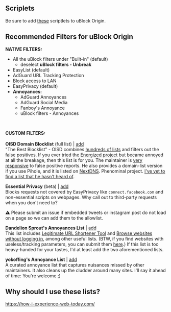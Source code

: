 ## Scriplets
Be sure to add [these](https://github.com/uBlock-user/uBO-Scriptlets) scriptlets to uBlock Origin.

## Recommended Filters for uBlock Origin

**NATIVE FILTERS:**
 - All the uBlock filters under "Built-in" (default)
   - deselect **uBlock filters - Unbreak** 
 - EasyList (default)
 - AdGuard URL Tracking Protection
 - Block access to LAN
 - EasyPrivacy (default)
 - **Annoyances:**
   - AdGuard Annoyances
   - AdGuard Social Media
   - Fanboy's Annoyance
   - uBlock filters - Annoyances
<BR>

**CUSTOM FILTERS:** <br> <br>
**OISD Domain Blocklist** (full list) | [add](https://oisd.nl/downloads)
<br> "The Best Blocklist" - OISD combines [hundreds of lists](https://oisd.nl/includedlists) and filters out the false positives. If you ever tried the [Energized project](https://github.com/EnergizedProtection/block) but became annoyed at all the breakage, then this list is for you. The maintainer is [very responsive](https://www.reddit.com/r/oisd_blocklist/comments/m6j6fg/oisd_domain_blocklist/?sort=new) to false positive reports. He also provides a domain-list version if you use Pihole, and it is listed on [NextDNS](https://nextdns.io/?from=xujj63g5). Phenominal project. [I've yet to find a list that he hasn't heard of](https://oisd.nl/allknownlists.php).

**Essential Privacy** (beta) | [add](https://github.com/yokoffing/filterlists/blob/main/EssentialPrivacy.txt)
<br> Blocks requests not covered by EasyPrivacy like `connect.facebook.com` and non-essential scripts on webpages. Why call out to third-party requests when you don't need to?
 
⚠️ Please submit an issue if embedded tweets or instagram post do not load on a page so we can add them to the allowlist.
  
**Dandelion Sprout's Annoyances List** | [add](https://github.com/DandelionSprout/adfilt/blob/master/AnnoyancesList)
<br> This list includes [Legitimate URL Shortener Tool](https://github.com/DandelionSprout/adfilt/blob/master/LegitimateURLShortener.txt) and [Browse websites without logging in](https://github.com/DandelionSprout/adfilt/blob/master/BrowseWebsitesWithoutLoggingIn.txt), among other useful lists. (BTW, if you find websites with useless/tracking parameters, you can submit them [here](https://github.com/DandelionSprout/adfilt/discussions/163?sort=new).) If this list is too heavy-handed for your tastes, I'd at least add the two aforementioned lists.
  
**yokoffing's Annoyance List** | [add](https://github.com/yokoffing/filterlists/blob/main/AnnoyanceList)
<br> A curated annoyance list that captures nuisances missed by other maintainers. It also cleans up the cludder around many sites. I'll say it ahead of time: You're welcome ;)

## Why should I use these lists?
https://how-i-experience-web-today.com/
